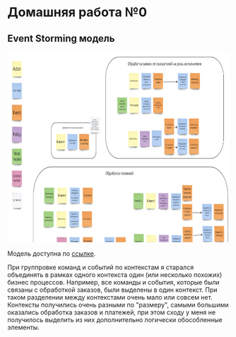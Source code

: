 # Домашняя работа №0

## Event Storming модель

<img src="event_storming_preview.png" alt="image" width="768" height="432"/>

Модель доступна по [ссылке](https://miro.com/app/board/uXjVLr3CjCk=/?share_link_id=346059167375).

При группровке команд и событий по контекстам я старался объединять в рамках одного контекста один (или несколько похожих) бизнес процессов.
Например, все команды и события, которые были связаны с обработкой заказов, были выделены в один контекст. При таком разделении между контекстами очень мало или совсем нет. 
Контексты получились очень разными по "размеру", самыми большими оказались обработка заказов и платежей, при этом сходу у меня не получилось выделить из них дополнительно логически обособленные элементы. 

